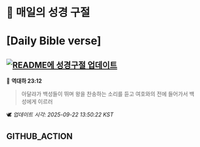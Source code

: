 # 🙏 매일의 성경 구절
# [Daily Bible verse]
## [![README에 성경구절 업데이트](https://github.com/DONGSUKA/first_test/actions/workflows/update-readme-bible.yml/badge.svg)](https://github.com/DONGSUKA/first_test/actions/workflows/update-readme-bible.yml)
<!-- START_BIBLE_VERSE -->
📖 **역대하 23:12**
> 아달랴가 백성들이 뛰며 왕을 찬송하는 소리를 듣고 여호와의 전에 들어가서 백성에게 이르러

🕊️ _업데이트 시각: 2025-09-22 13:50:22 KST_
  <!-- END_BIBLE_VERSE -->
## GITHUB_ACTION
